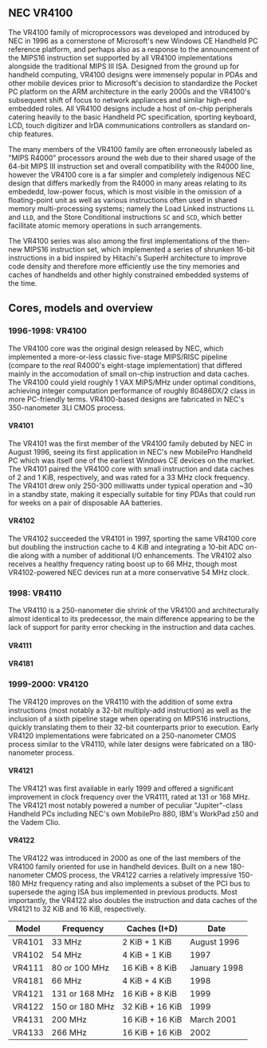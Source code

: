 NEC VR4100
--------------------------------------------------------------------------------
The VR4100 family of microprocessors was developed and introduced by NEC in 1996
as a cornerstone of Microsoft's new Windows CE Handheld PC reference platform,
and perhaps also as a response to the announcement of the MIPS16 instruction set
supported by all VR4100 implementations alongside the traditional MIPS III ISA.
Designed from the ground up for handheld computing, VR4100 designs were
immensely popular in PDAs and other mobile devices prior to Microsoft's decision
to standardize the Pocket PC platform on the ARM architecture in the early 2000s
and the VR4100's subsequent shift of focus to network appliances and similar
high-end embedded roles. All VR4100 designs include a host of on-chip
peripherals catering heavily to the basic Handheld PC specification, sporting
keyboard, LCD, touch digitizer and IrDA communications controllers as standard
on-chip features.

The many members of the VR4100 family are often erroneously labeled as "MIPS
R4000" processors around the web due to their shared usage of the 64-bit MIPS
III instruction set and overall compatibility with the R4000 line, however
the VR4100 core is a far simpler and completely indigenous NEC design that
differs markedly from the R4000 in many areas relating to its embededd,
low-power focus, which is most visible in the omission of a floating-point 
unit as well as various instructions often used in shared memory 
multi-processing systems; namely the Load Linked instructions `LL` and 
`LLD`, and the Store Conditional instructions `SC` and `SCD`, which better
facilitate atomic memory operations in such arrangements.

The VR4100 series was also among the first implementations of the then-new
MIPS16 instruction set, which implemented a series of shrunken 16-bit
instructions in a bid inspired by Hitachi's SuperH architecture to improve
code density and therefore more efficiently use the tiny memories and caches 
of handhelds and other highly constrained embedded systems of the time.

## Cores, models and overview

### 1996-1998: VR4100

The VR4100 core was the original design released by NEC, which implemented
a more-or-less classic five-stage MIPS/RISC pipeline (compare to the *real*
R4000's eight-stage implementation) that differed mainly in the accomodation
of small on-chip instruction and data caches. The VR4100 could yield roughly
1 VAX MIPS/MHz under optimal conditions, achieving integer computation
performance of roughly 80486DX/2 class in more PC-friendly terms. VR4100-based
designs are fabricated in NEC's 350-nanometer 3LI CMOS process.

#### VR4101

The VR4101 was the first member of the VR4100 family debuted by NEC in
August 1996, seeing its first application in NEC's new MobilePro Handheld
PC which was itself one of the earliest Windows CE devices on the market.
The VR4101 paired the VR4100 core with small instruction and data caches of
2 and 1 KiB, respectively, and was rated for a 33 MHz clock frequency. The
VR4101 drew only 250-300 milliwatts under typical operation and ~30 in a
standby state, making it especially suitable for tiny PDAs that could run
for weeks on a pair of disposable AA batteries.

#### VR4102

The VR4102 succeeded the VR4101 in 1997, sporting the same VR4100 core but
doubling the instruction cache to 4 KiB and integrating a 10-bit ADC on-die
along with a number of additional I/O enhancements. The VR4102 also receives 
a healthy frequency rating boost up to 66 MHz, though most VR4102-powered NEC
devices run at a more conservative 54 MHz clock.

### 1998: VR4110

The VR4110 is a 250-nanometer die shrink of the VR4100 and architecturally 
almost identical to its predecessor, the main difference appearing to be the 
lack of support for parity error checking in the instruction and data caches.

#### VR4111

#### VR4181

### 1999-2000: VR4120

The VR4120 improves on the VR4110 with the addition of some extra instructions
(most notably a 32-bit multiply-add instruction) as well as the inclusion of
a sixth pipeline stage when operating on MIPS16 instructions, quickly
translating them to their 32-bit counterparts prior to execution. Early VR4120
implementations were fabricated on a 250-nanometer CMOS process similar to the
VR4110, while later designs were fabricated on a 180-nanometer process.

#### VR4121

The VR4121 was first available in early 1999 and offered a significant improvement
in clock frequency over the VR4111, rated at 131 or 168 MHz. The VR4121 most notably
powered a number of peculiar "Jupiter"-class Handheld PCs including NEC's own
MobilePro 880, IBM's WorkPad z50 and the Vadem Clio.

#### VR4122

The VR4122 was introduced in 2000 as one of the last members of the VR4100 family
oriented for use in handheld devices. Built on a new 180-nanometer CMOS process,
the VR4122 carries a relatively impressive 150-180 MHz frequency rating and also
implements a subset of the PCI bus to supersede the aging ISA bus implemented in
previous products. Most importantly, the VR4122 also doubles the instruction and
data caches of the VR4121 to 32 KiB and 16 KiB, respectively.

| Model  | Frequency      | Caches (I+D)     | Date         |
|--------|----------------|------------------|--------------|
| VR4101 | 33 MHz         | 2 KiB  +  1 KiB  |  August 1996 |
| VR4102 | 54 MHz         | 4 KiB  +  1 KiB  |         1997 |
| VR4111 | 80  or 100 MHz | 16 KiB +  8 KiB  | January 1998 |
| VR4181 | 66 MHz         | 4  KiB +  4 KiB  |         1998 |
| VR4121 | 131 or 168 MHz | 16 KiB +  8 KiB  |         1999 |
| VR4122 | 150 or 180 MHz | 32 KiB + 16 KiB  |         1999 |
| VR4131 | 200 MHz        | 16 KiB + 16 KiB  |   March 2001 |
| VR4133 | 266 MHz        | 16 KiB + 16 KiB  |         2002 |
